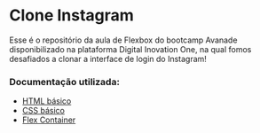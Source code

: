 # Clone Instagram

Esse é o repositório da aula de Flexbox do bootcamp Avanade disponibilizado na plataforma Digital Inovation One, na qual fomos desafiados a clonar a interface de login do Instagram!

### Documentação utilizada:

- [HTML básico](https://www.w3schools.com/html/)
- [CSS básico](https://developer.mozilla.org/pt-BR/docs/Web/CSS)
- [Flex Container](https://origamid.com/projetos/flexbox-guia-completo/)
